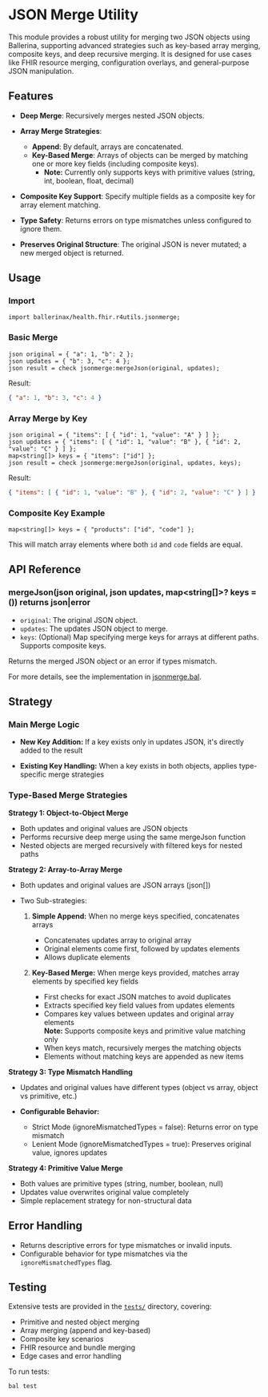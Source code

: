 # JSON Merge Utility

This module provides a robust utility for merging two JSON objects using Ballerina, supporting advanced strategies such as key-based array merging, composite keys, and deep recursive merging. It is designed for use cases like FHIR resource merging, configuration overlays, and general-purpose JSON manipulation.

## Features

- **Deep Merge**: Recursively merges nested JSON objects.
- **Array Merge Strategies**:
  - **Append**: By default, arrays are concatenated.
  - **Key-Based Merge**: Arrays of objects can be merged by matching one or more key fields (including composite keys).
    - **Note:** Currently only supports keys with primitive values (string, int, boolean, float, decimal)

- **Composite Key Support**: Specify multiple fields as a composite key for array element matching.
- **Type Safety**: Returns errors on type mismatches unless configured to ignore them.
- **Preserves Original Structure**: The original JSON is never mutated; a new merged object is returned.

## Usage

### Import

```ballerina
import ballerinax/health.fhir.r4utils.jsonmerge;
```

### Basic Merge

```ballerina
json original = { "a": 1, "b": 2 };
json updates = { "b": 3, "c": 4 };
json result = check jsonmerge:mergeJson(original, updates);
```

Result:
```json
{ "a": 1, "b": 3, "c": 4 }
```

### Array Merge by Key

```ballerina
json original = { "items": [ { "id": 1, "value": "A" } ] };
json updates = { "items": [ { "id": 1, "value": "B" }, { "id": 2, "value": "C" } ] };
map<string[]> keys = { "items": ["id"] };
json result = check jsonmerge:mergeJson(original, updates, keys);
```

Result:
```json
{ "items": [ { "id": 1, "value": "B" }, { "id": 2, "value": "C" } ] }
```

### Composite Key Example

```ballerina
map<string[]> keys = { "products": ["id", "code"] };
```
This will match array elements where both `id` and `code` fields are equal.

## API Reference

### mergeJson(json original, json updates, map<string[]>? keys = ()) returns json|error

- `original`: The original JSON object.
- `updates`: The updates JSON object to merge.
- `keys`: (Optional) Map specifying merge keys for arrays at different paths. Supports composite keys.

Returns the merged JSON object or an error if types mismatch.

For more details, see the implementation in [jsonmerge.bal](jsonmerge.bal).

## Strategy

### Main Merge Logic
- **New Key Addition:** If a key exists only in updates JSON, it's directly added to the result  

- **Existing Key Handling:** When a key exists in both objects, applies type-specific merge strategies

### Type-Based Merge Strategies

**Strategy 1: Object-to-Object Merge**

- Both updates and original values are JSON objects
- Performs recursive deep merge using the same mergeJson function 
- Nested objects are merged recursively with filtered keys for nested paths

**Strategy 2: Array-to-Array Merge**

- Both updates and original values are JSON arrays (json[]) 
- Two Sub-strategies:

  1. **Simple Append:** When no merge keys specified, concatenates arrays

      - Concatenates updates array to original array 
      - Original elements come first, followed by updates elements 
      - Allows duplicate elements

  2.  **Key-Based Merge:** When merge keys provided, matches array elements by specified key fields 

      - First checks for exact JSON matches to avoid duplicates
      - Extracts specified key field values from updates elements 
      - Compares key values between updates and original array elements    
        **Note:** Supports composite keys and primitive value matching only
      - When keys match, recursively merges the matching objects
      - Elements without matching keys are appended as new items

**Strategy 3: Type Mismatch Handling**

- Updates and original values have different types (object vs array, object vs primitive, etc.) 
- **Configurable Behavior:**

  - Strict Mode (ignoreMismatchedTypes = false): Returns error on type mismatch
  - Lenient Mode (ignoreMismatchedTypes = true): Preserves original value, ignores updates

**Strategy 4: Primitive Value Merge**

- Both values are primitive types (string, number, boolean, null) 
- Updates value overwrites original value completely
- Simple replacement strategy for non-structural data

## Error Handling

- Returns descriptive errors for type mismatches or invalid inputs.
- Configurable behavior for type mismatches via the `ignoreMismatchedTypes` flag.

## Testing

Extensive tests are provided in the [`tests/`](tests/) directory, covering:
- Primitive and nested object merging
- Array merging (append and key-based)
- Composite key scenarios
- FHIR resource and bundle merging
- Edge cases and error handling

To run tests:
```sh
bal test
```

